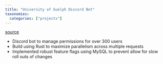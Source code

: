 ```yaml
---
title: "University of Guelph Discord Bot"
taxonomies:
  categories: ["projects"]
---
```


[source](https://github.com/GryphonRacingFSAE/Discord-Bot)

- Discord bot to manage permissions for over 300 users
- Build using Rust to maximize parallelism across multiple requests
- Implemented robust feature flags using MySQL to prevent allow for slow roll outs of changes